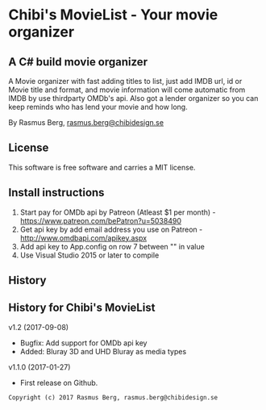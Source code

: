 Chibi's MovieList - Your movie organizer
========================================

## A C# build movie organizer

A Movie organizer with fast adding titles to list, just add IMDB url, id or Movie title and format, and movie information will come automatic from IMDB by use thirdparty OMDb's api.
Also got a lender organizer so you can keep reminds who has lend your movie and how long.

By Rasmus Berg, rasmus.berg@chibidesign.se


License
------------------

This software is free software and carries a MIT license.


Install instructions
--------------------

1. Start pay for OMDb api by Patreon (Atleast $1 per month) - https://www.patreon.com/bePatron?u=5038490
2. Get api key by add email address you use on Patreon - http://www.omdbapi.com/apikey.aspx
3. Add api key to App.config on row 7 between "" in value
4. Use Visual Studio 2015 or later to compile


History
-----------------------------------

## History for Chibi's MovieList

v1.2 (2017-09-08)

* Bugfix: Add support for OMDb api key
* Added: Bluray 3D and UHD Bluray as media types

v1.1.0 (2017-01-27)

* First release on Github.



```
Copyright (c) 2017 Rasmus Berg, rasmus.berg@chibidesign.se
```
